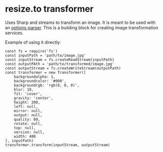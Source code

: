 # resize.to transformer

Uses Sharp and streams to transform an image. It is meant to be used with an [options-parser](https://github.com/resizeto/options-parser). This is a building block for creating image transformation services.

Example of using it directly:

```
const fs = require('fs')
const inputPath = 'path/to/image.jpg'
const inputStream = fs.createReadStream(inputPath)
const outputPAth = 'path/to/transformed/image.jpg'
const outputStream = fs.createWriteStream(outputPath)
const transformer = new Transformer([
	backgroundalpha: 1,
	backgroundcolor: '#000',
	backgroundrgb: 'rgb(0, 0, 0)',
	blur: 10,
	fit: 'cover',
	gravity: 'center',
	height: 200,
	left: null,
	mirror: null,
	output: null,
	quality: 80,
	rotate: null,
	top: null,
	version: null,
	width: 400
], inputPath)
transformer.transform(inputStream, outputStream)
```
